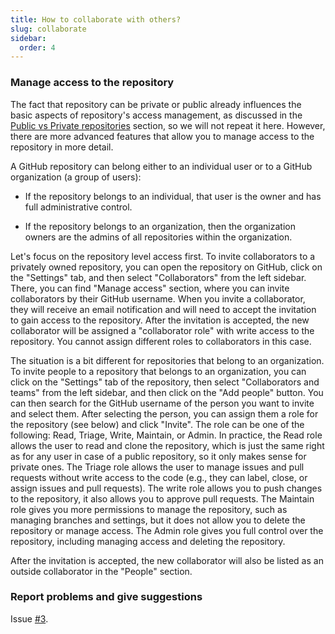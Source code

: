 ```yaml
---
title: How to collaborate with others?
slug: collaborate
sidebar:
  order: 4
---
```


### Manage access to the repository

The fact that repository can be private or public already influences the basic aspects of repository's access management, as discussed in the [Public vs Private repositories](../repository/#public-vs-private-repositories) section, so we will not repeat it here.
However, there are more advanced features that allow you to manage access to the repository in more detail.

A GitHub repository can belong either to an individual user or to a GitHub organization (a group of users):

  - If the repository belongs to an individual, that user is the owner and has full administrative control.

  - If the repository belongs to an organization, then the organization owners are the admins of all repositories within the organization.

Let's focus on the repository level access first.
To invite collaborators to a privately owned repository, you can open the repository on GitHub, click on the "Settings" tab, and then select "Collaborators" from the left sidebar.
There, you can find "Manage access" section, where you can invite collaborators by their GitHub username.
When you invite a collaborator, they will receive an email notification and will need to accept the invitation to gain access to the repository.
After the invitation is accepted, the new collaborator will be assigned a "collaborator role" with write access to the repository.
You cannot assign different roles to collaborators in this case.

The situation is a bit different for repositories that belong to an organization.
To invite people to a repository that belongs to an organization, you can click on the "Settings" tab of the repository, then select "Collaborators and teams" from the left sidebar, and then click on the "Add people" button.
You can then search for the GitHub username of the person you want to invite and select them.
After selecting the person, you can assign them a role for the repository (see below) and click "Invite".
The role can be one of the following: Read, Triage, Write, Maintain, or Admin.
In practice, the Read role allows the user to read and clone the repository, which is just the same right as for any user in case of a public repository, so it only makes sense for private ones.
The Triage role allows the user to manage issues and pull requests without write access to the code (e.g., they can label, close, or assign issues and pull requests).
The write role allows you to push changes to the repository, it also allows you to approve pull requests.
The Maintain role gives you more permissions to manage the repository, such as managing branches and settings, but it does not allow you to delete the repository or manage access.
The Admin role gives you full control over the repository, including managing access and deleting the repository.

After the invitation is accepted, the new collaborator will also be listed as an outside collaborator in the "People" section.


### Report problems and give suggestions

Issue [#3](https://github.com/empa-scientific-it/how-to-git/issues/3).
